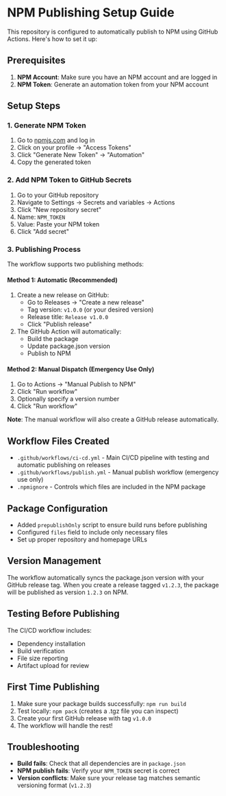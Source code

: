 # NPM Publishing Setup Guide

This repository is configured to automatically publish to NPM using GitHub Actions. Here's how to set it up:

## Prerequisites

1. **NPM Account**: Make sure you have an NPM account and are logged in
2. **NPM Token**: Generate an automation token from your NPM account

## Setup Steps

### 1. Generate NPM Token

1. Go to [npmjs.com](https://www.npmjs.com) and log in
2. Click on your profile → "Access Tokens"
3. Click "Generate New Token" → "Automation"
4. Copy the generated token

### 2. Add NPM Token to GitHub Secrets

1. Go to your GitHub repository
2. Navigate to Settings → Secrets and variables → Actions
3. Click "New repository secret"
4. Name: `NPM_TOKEN`
5. Value: Paste your NPM token
6. Click "Add secret"

### 3. Publishing Process

The workflow supports two publishing methods:

#### Method 1: Automatic (Recommended)
1. Create a new release on GitHub:
   - Go to Releases → "Create a new release"
   - Tag version: `v1.0.0` (or your desired version)
   - Release title: `Release v1.0.0`
   - Click "Publish release"
2. The GitHub Action will automatically:
   - Build the package
   - Update package.json version
   - Publish to NPM

#### Method 2: Manual Dispatch (Emergency Use Only)
1. Go to Actions → "Manual Publish to NPM"
2. Click "Run workflow"
3. Optionally specify a version number
4. Click "Run workflow"

**Note**: The manual workflow will also create a GitHub release automatically.

## Workflow Files Created

- `.github/workflows/ci-cd.yml` - Main CI/CD pipeline with testing and automatic publishing on releases
- `.github/workflows/publish.yml` - Manual publish workflow (emergency use only)
- `.npmignore` - Controls which files are included in the NPM package

## Package Configuration

- Added `prepublishOnly` script to ensure build runs before publishing
- Configured `files` field to include only necessary files
- Set up proper repository and homepage URLs

## Version Management

The workflow automatically syncs the package.json version with your GitHub release tag. When you create a release tagged `v1.2.3`, the package will be published as version `1.2.3` on NPM.

## Testing Before Publishing

The CI/CD workflow includes:
- Dependency installation
- Build verification
- File size reporting
- Artifact upload for review

## First Time Publishing

1. Make sure your package builds successfully: `npm run build`
2. Test locally: `npm pack` (creates a .tgz file you can inspect)
3. Create your first GitHub release with tag `v1.0.0`
4. The workflow will handle the rest!

## Troubleshooting

- **Build fails**: Check that all dependencies are in `package.json`
- **NPM publish fails**: Verify your `NPM_TOKEN` secret is correct
- **Version conflicts**: Make sure your release tag matches semantic versioning format (`v1.2.3`)
